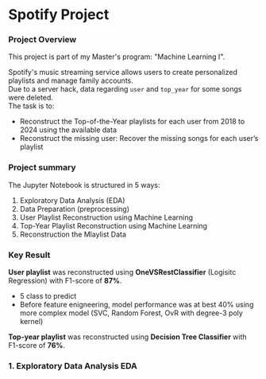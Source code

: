 # Spotify Project

### Project Overview
This project is part of my Master's program: "Machine Learning I".

Spotify's music streaming service allows users to create personalized playlists and manage family accounts.  
Due to a server hack, data regarding `user` and `top_year` for some songs were deleted.  
The task is to:
 - Reconstruct the Top-of-the-Year playlists for each user from 2018 to 2024 using the available data
 - Reconstruct the missing user: Recover the missing songs for each user’s playlist

### Project summary

The Jupyter Notebook is structured in 5 ways:
1. Exploratory Data Analysis (EDA)
2. Data Preparation (preprocessing)
3. User Playlist Reconstruction using Machine Learning
4. Top-Year Playlist Reconstruction using Machine Learning
5. Reconstruction the Mlaylist Data

### Key Result

**User playlist** was reconstructed using **OneVSRestClassifier** (Logisitc Regression) with F1-score of **87%**.  
- 5 class to predict
- Before feature enigneering, model performance was at best 40% using more complex model (SVC, Random Forest, OvR with degree-3 poly kernel)

**Top-year playlist** was reconstructed using **Decision Tree Classifier** with F1-score of **76%**.



### 1. Exploratory Data Analysis EDA
